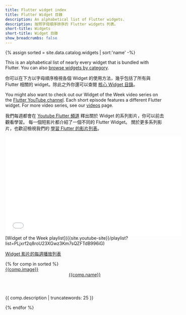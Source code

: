 ```yaml
---
title: Flutter widget index
title: Flutter Widget 目錄
description: An alphabetical list of Flutter widgets.
description: 按照字母順序排序的 Flutter widgets 列表。
short-title: Widgets
short-title: Widget 目錄
show_breadcrumbs: false
---
```


{% assign sorted = site.data.catalog.widgets | sort:'name' -%}

This is an alphabetical list of nearly every widget that is bundled with
Flutter. You can also [browse widgets by category][catalog].

你可以在下方以字母順序檢視各個 Widget 的使用方法，幾乎包括了所有與 Flutter 相關的 widget。除此之外你還可以查閱 [核心 Widget 目錄][catalog]。

You might also want to check out our Widget of the Week video series
on the [Flutter YouTube channel]({{site.social.youtube}}). Each short
episode features a different Flutter widget. For more video series, see
our [videos]({{site.url}}/resources/videos) page.

我們每週都會在 [Youtube Flutter 頻道]({{site.social.youtube}})
釋出關於 Widget 的系列影片，你可以前去觀看學習。
每一個短影片都介紹了一個不同的 Flutter Widget。
關於更多系列影片，也歡迎檢視我們的
[學習 Flutter 的影片列表]({{site.url}}/resources/videos)。

<iframe width="560" height="315" src="//player.bilibili.com/player.html?aid=55795672&cid=97539385&page=1" frameborder="0" allow="accelerometer; autoplay; encrypted-media; gyroscope; picture-in-picture" allowfullscreen></iframe>
[Widget of the Week playlist]({{site.youtube-site}}/playlist?list=PLjxrf2q8roU23XGwz3Km7sQZFTdB996iG)

[Widget 影片的每週播放列表]({{site.youtube-site}}/playlist?list=PLjxrf2q8roU23XGwz3Km7sQZFTdB996iG)

<div class="card-deck card-deck--responsive">
{% for comp in sorted %}
    <div class="card">
        <a href="{{comp.link}}">
            <div class="card-image-holder">
                {{comp.image}}
            </div>
        </a>
        <div class="card-body">
            <a href="{{comp.link}}"><header class="card-title">{{comp.name}}</header></a>
            <p class="card-text">{{ comp.description | truncatewords: 25 }}</p>
        </div>
    </div>
{% endfor %}
</div>

[catalog]: {{site.url}}/development/ui/widgets
